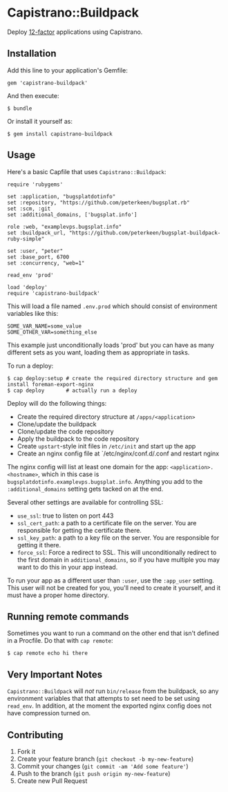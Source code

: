 # Capistrano::Buildpack

Deploy [12-factor](http://www.12factor.net/) applications using Capistrano.

## Installation

Add this line to your application's Gemfile:

    gem 'capistrano-buildpack'

And then execute:

    $ bundle

Or install it yourself as:

    $ gem install capistrano-buildpack

## Usage

Here's a basic Capfile that uses `Capistrano::Buildpack`:

    require 'rubygems'

    set :application, "bugsplatdotinfo"
    set :repository, "https://github.com/peterkeen/bugsplat.rb"
    set :scm, :git
    set :additional_domains, ['bugsplat.info']
    
    role :web, "examplevps.bugsplat.info"
    set :buildpack_url, "https://github.com/peterkeen/bugsplat-buildpack-ruby-simple"
    
    set :user, "peter"
    set :base_port, 6700
    set :concurrency, "web=1"

    read_env 'prod'
   
    load 'deploy'
    require 'capistrano-buildpack'
    
This will load a file named `.env.prod` which should consist of environment variables like this:

    SOME_VAR_NAME=some_value
    SOME_OTHER_VAR=something_else
    
This example just unconditionally loads 'prod' but you can have as many different sets as you want,
loading them as appropriate in tasks.
    
To run a deploy:

    $ cap deploy:setup # create the required directory structure and gem install foreman-export-nginx
    $ cap deploy       # actually run a deploy
    
Deploy will do the following things:

* Create the required directory structure at `/apps/<application>`
* Clone/update the buildpack
* Clone/update the code repository
* Apply the buildpack to the code repository
* Create `upstart`-style init files in `/etc/init` and start up the app
* Create an nginx config file at `/etc/nginx/conf.d/<application>.conf and restart nginx

The nginx config will list at least one domain for the app: `<application>.<hostname>`, which in this case is `bugsplatdotinfo.examplevps.bugsplat.info`. Anything
you add to the `:additional_domains` setting gets tacked on at the end.

Several other settings are available for controlling SSL:

* `use_ssl`: true to listen on port 443
* `ssl_cert_path`: a path to a certificate file on the server. You are responsible for getting the certificate there.
* `ssl_key_path`: a path to a key file on the server. You are responsible for getting it there.
* `force_ssl`: Force a redirect to SSL. This will unconditionally redirect to the first domain in `additional_domains`, so if you have multiple you may want to do this in your app instead.

To run your app as a different user than `:user`, use the `:app_user` setting. This user will not be created for you, you'll need to create it yourself, and it must have a proper home directory.

## Running remote commands

Sometimes you want to run a command on the other end that isn't defined in a Procfile. Do that with `cap remote`:

    $ cap remote echo hi there

## Very Important Notes

`Capistrano::Buildpack` will *not* run `bin/release` from the buildpack, so any environment variables that that attempts to set need to be set using `read_env`.
In addition, at the moment the exported nginx config does not have compression turned on.

## Contributing

1. Fork it
2. Create your feature branch (`git checkout -b my-new-feature`)
3. Commit your changes (`git commit -am 'Add some feature'`)
4. Push to the branch (`git push origin my-new-feature`)
5. Create new Pull Request
